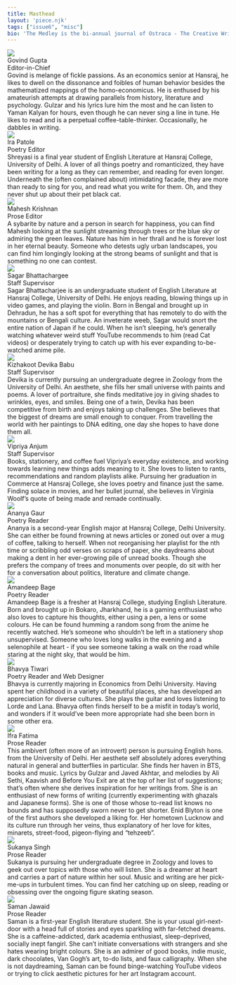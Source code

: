 ```yaml
---
title: Masthead
layout: 'piece.njk'
tags: ["issue6", "misc"]
bio: 'The Medley is the bi-annual journal of Ostraca - The Creative Writing Society of Hansraj College, University of Delhi.'
---
```


<div class="masthead-item">
    <img class= "masthead-image" src="\images\issue6img\ggupta_misc6.jpg">
    <div class="masthead-content">
        <div class="masthead-title">Govind Gupta</div>
        <div class="masthead-subtitle">Editor-in-Chief</div>
        <div class="masthead-text">Govind is melange of fickle passions. As an economics senior at Hansraj, he likes to dwell on the dissonance and foibles of human behavior besides the mathematized mappings of the homo-economicus. He is enthused by his amateurish attempts at drawing parallels from history, literature and psychology. Gulzar and his lyrics lure him the most and he can listen to Yaman Kalyan for hours, even though he can never sing a line in tune. He likes to read and is a perpetual coffee-table-thinker. Occasionally, he dabbles in writing.</div>
    </div>
</div>
<div class="masthead-item">
    <img class= "masthead-image" src="/images/issue6img/ipatole_misc6.jpg">
    <div class="masthead-content">
        <div class="masthead-title">Ira Patole</div>
        <div class="masthead-subtitle">Poetry Editor</div>
        <div class="masthead-text">Shreyasi is a final year student of English Literature at Hansraj College, University of Delhi. A lover of all things poetry and romanticized, they have been writing for a long as they can remember, and reading for even longer. Underneath the (often complained about) intimidating facade, they are more than ready to sing for you, and read what you write for them. Oh, and they never shut up about their pet black cat.</div>
    </div>
</div>

<div class="masthead-item">
    <img class= "masthead-image" src="/images/issue6img/mkrishnan_misc6.jpg">
    <div class="masthead-content">
        <div class="masthead-title">Mahesh Krishnan</div>
        <div class="masthead-subtitle">Prose Editor</div>
        <div class="masthead-text">A sybarite by nature and a person in search for happiness, you can find Mahesh looking at the sunlight streaming through trees or the blue sky or admiring the green leaves. Nature has him in her thrall and he is forever lost in her eternal beauty. Someone who detests ugly urban landscapes, you can find him longingly looking at the strong beams of sunlight and that is something no one can contest.</div>
    </div>
</div>

<div class="masthead-item">
    <img class= "masthead-image" src="/images/issue6img/sbanerjee_misc6.jpg">
    <div class="masthead-content">
        <div class="masthead-title">Sagar Bhattachargee</div>
        <div class="masthead-subtitle">Staff Supervisor</div>
        <div class="masthead-text">Sagar Bhattacharjee is an undergraduate student of English Literature at Hansraj College, University of Delhi. He enjoys reading, blowing things up in video games, and playing the violin. Born in Bengal and brought up in Dehradun, he has a soft spot for everything that has remotely to do with the mountains or Bengali culture. An inveterate weeb, Sagar would snort the entire nation of Japan if he could. When he isn’t sleeping, he’s generally watching whatever weird stuff YouTube recommends to him (read Cat videos) or desperately trying to catch up with his ever expanding to-be-watched anime pile.</div>
    </div>
</div>

<div class="masthead-item">
    <img class= "masthead-image" src="/images/issue4img/kbabu_misc4.jpg">
    <div class="masthead-content">
        <div class="masthead-title">Kizhakoot Devika Babu</div>
        <div class="masthead-subtitle">Staff Supervisor</div>
        <div class="masthead-text">Devika is currently pursuing an undergraduate degree in Zoology from the University of Delhi. An aesthete, she fills her small universe with paints and poems. A lover of portraiture, she finds meditative joy in giving shades to wrinkles, eyes, and smiles. Being one of a twin, Devika has been competitive from birth and enjoys taking up challenges. She believes that the biggest of dreams are small enough to conquer. From travelling the world with her paintings to DNA editing, one day she hopes to have done them all.
</div>
    </div>
</div>
<div class="masthead-item">
    <img class= "masthead-image" src="/images/issue6img/vanjum_misc6.jpg">
    <div class="masthead-content">
        <div class="masthead-title">Vipriya Anjum</div>
        <div class="masthead-subtitle">Staff Supervisor</div>
        <div class="masthead-text">Books, stationery, and coffee fuel Vipriya’s everyday existence, and working towards learning new things adds meaning to it. She loves to listen to rants, recommendations and random playlists alike. Pursuing her graduation in Commerce at Hansraj College, she loves poetry and finance just the same. Finding solace in movies, and her bullet journal, she believes in Virginia Woolf’s quote of being made and remade continually.</div>
    </div>
</div>
<div class="masthead-item">
    <img class= "masthead-image" src="/images/issue6img/agaur_misc6.jpg">
    <div class="masthead-content">
        <div class="masthead-title">Ananya Gaur</div>
        <div class="masthead-subtitle">Poetry Reader</div>
        <div class="masthead-text">Ananya is a second-year English major at Hansraj College, Delhi University. She can either be found frowning at news articles or zoned out over a mug of coffee, talking to herself. When not reorganising her playlist for the nth time or scribbling odd verses on scraps of paper, she daydreams about making a dent in her ever-growing pile of unread books. Though she prefers the company of trees and monuments over people, do sit with her for a conversation about politics, literature and climate change.</div>
    </div>
</div>
<div class="masthead-item">
    <img class= "masthead-image" src="\images\issue6img\abage_misc6.jpg">
    <div class="masthead-content">
        <div class="masthead-title">Amandeep Bage</div>
        <div class="masthead-subtitle">Poetry Reader</div>
        <div class="masthead-text">Amandeep Bage is a fresher at Hansraj College, studying English Literature. Born and brought up in Bokaro, Jharkhand, he is a gaming enthusiast who also loves to capture his thoughts, either using a pen, a lens or some colours. He can be found humming a random song from the anime he recently watched. He’s someone who shouldn’t be left in a stationery shop unsupervised. Someone who loves long walks in the evening and a selenophile at heart - if you see someone taking a walk on the road while staring at the night sky, that would be him.</div>
    </div>
</div>
<div class="masthead-item">
    <img class= "masthead-image" src="/images/issue6img/btiwari_misc6.jpg">
    <div class="masthead-content">
        <div class="masthead-title">Bhavya Tiwari</div>
        <div class="masthead-subtitle">Poetry Reader and Web Designer</div>
        <div class="masthead-text">Bhavya is currently majoring in Economics from Delhi University. Having spent her childhood in a variety of beautiful places, she has developed an appreciation for diverse cultures. She plays the guitar and loves listening to Lorde and Lana. Bhavya often finds herself to be a misfit in today’s world, and wonders if it would’ve been more appropriate had she been born in some other era.</div>
    </div>
</div>
<div class="masthead-item">
    <img class= "masthead-image" src="/images/issue6img/ifatima_misc6.jpg">
    <div class="masthead-content">
        <div class="masthead-title">Ifra Fatima</div>
        <div class="masthead-subtitle">Prose Reader</div>
        <div class="masthead-text">This ambivert (often more of an introvert) person is pursuing English hons. from the University of Delhi. Her aesthete self absolutely adores everything natural in general and butterflies in particular. She finds her haven in BTS, books and music. Lyrics by Gulzar and Javed Akhtar, and melodies by Ali Sethi, Kaavish and Before You Exit are at the top of her list of suggestions; that’s often where she derives inspiration for her writings from. She is an enthusiast of new forms of writing (currently experimenting with ghazals and Japanese forms). She is one of those whose to-read list knows no bounds and has supposedly sworn never to get shorter. Enid Blyton is one of the first authors she developed a liking for. Her hometown Lucknow and its culture run through her veins, thus explanatory of her love for kites, minarets, street-food, pigeon-flying and “tehzeeb”.</div>
    </div>
</div>
<div class="masthead-item">
    <img class= "masthead-image" src="/images/issue6img/ssingh_misc6.jpg">
    <div class="masthead-content">
        <div class="masthead-title">Sukanya Singh</div>
        <div class="masthead-subtitle">Prose Reader</div>
        <div class="masthead-text">Sukanya is pursuing her undergraduate degree in Zoology and loves to geek out over topics with those who will listen. She is a dreamer at heart and carries a part of nature within her soul. Music and writing are her pick-me-ups in turbulent times. You can find her catching up on sleep, reading or obsessing over the ongoing figure skating season.</div>
    </div>
</div>
<div class="masthead-item">
    <img class= "masthead-image" src="/images/issue6img/sjawaid_misc6.jpg">
    <div class="masthead-content">
        <div class="masthead-title">Saman Jawaid</div>
        <div class="masthead-subtitle">Prose Reader</div>
        <div class="masthead-text">Saman is a first-year English literature student. She is your usual girl-next-door with a head full of stories and eyes sparkling with far-fetched dreams. She is a caffeine-addicted, dark academia enthusiast, sleep-deprived, socially inept fangirl. She can’t initiate conversations with strangers and she hates wearing bright colours. She is an admirer of good books, indie music, dark chocolates, Van Gogh’s art, to-do lists, and faux calligraphy. When she is not daydreaming, Saman can be found binge-watching YouTube videos or trying to click aesthetic pictures for her art Instagram account.</div>
    </div>
</div>